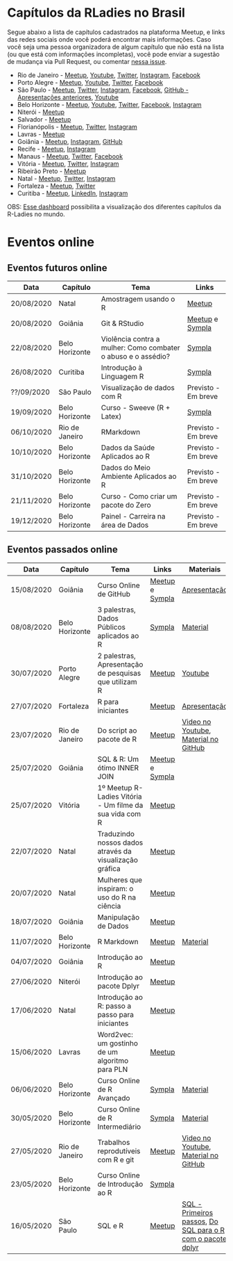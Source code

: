 # Capítulos da RLadies no Brasil

Segue abaixo a lista de capítulos cadastrados na plataforma Meetup, e links das redes sociais onde você poderá encontrar mais informações. Caso você seja uma pessoa organizadora de algum capítulo que não está na lista (ou que está com informações incompletas), você pode enviar a sugestão de mudança via Pull Request, ou comentar [nessa issue](https://github.com/R-Ladies-Sao-Paulo/RLadies-Brasil/issues/1).

- Rio de Janeiro - [Meetup](https://www.meetup.com/rladies-rio/), [Youtube](https://www.youtube.com/channel/UCGwTYiK7vTePhPpDRgQAq_A/featured), [Twitter](https://twitter.com/rladiesrio), [Instagram](https://www.instagram.com/rladiesrio/), [Facebook](http://facebook.com/rladiesrio)
- Porto Alegre - [Meetup](https://www.meetup.com/rladies-porto-alegre/), [Youtube](https://www.youtube.com/channel/UCDCOvchmfUW7gFP5CrSIXrw), [Twitter](https://twitter.com/RLadiesPOA), [Facebook](https://www.facebook.com/RLadiesPortoAlegre/)
- São Paulo - [Meetup](https://www.meetup.com/rladies-sao-paulo/), [Twitter](https://twitter.com/RLadiesSaoPaulo), [Instagram](https://www.instagram.com/RLadiesSaoPaulo/), [Facebook](http://facebook.com/RLadiesSaoPaulo), [GitHub - Apresentações anteriores](https://github.com/rladies/meetup-presentations_sao-paulo), [Youtube](https://www.youtube.com/channel/UCU3ePTnZQurDkYgPK61DAOw)
- Belo Horizonte - [Meetup](https://www.meetup.com/rladies-belo-horizonte/), [Youtube](https://www.youtube.com/rladiesbelohorizonte), [Twitter](https://twitter.com/RLadiesBH), [Facebook](https://www.facebook.com/rladiesbh), [Instagram](https://www.instagram.com/rladiesbh/)
- Niterói - [Meetup](https://www.meetup.com/rladies-niteroi/)
- Salvador - [Meetup](https://www.meetup.com/rladies-salvador/)
- Florianópolis - [Meetup](https://www.meetup.com/rladies-florianopolis/), [Twitter](https://twitter.com/RLadiesFloripa), [Instagram](https://www.instagram.com/rladies.floripa/)
- Lavras - [Meetup](https://www.meetup.com/rladies-lavras/)
- Goiânia - [Meetup](https://www.meetup.com/rladies-goiania/), [Instagram](https://www.instagram.com/rladiesgyn), [GitHub](https://github.com/R-LadiesGYN/README)
- Recife - [Meetup](https://www.meetup.com/rladies-recife/), [Instagram](https://www.instagram.com/rladiesrecife)
- Manaus - [Meetup](https://www.meetup.com/R-Ladies-Manaus/), [Twitter](https://twitter.com/r_manaus), [Facebook](https://www.facebook.com/rladiesmanaus)
- Vitória - [Meetup](https://www.meetup.com/rladies-vitoria/), [Twitter](https://twitter.com/rladiesvix), [Instagram](https://www.instagram.com/rladiesvix)
- Ribeirão Preto - [Meetup](https://www.meetup.com/rladies-ribeirao-preto/)
- Natal - [Meetup](https://www.meetup.com/rladies-natal/), [Twitter](https://twitter.com/RLadiesNatal), [Instagram](https://www.instagram.com/rladiesnatal/)
- Fortaleza - [Meetup](https://www.meetup.com/rladies-fortaleza/), [Twitter](http://www.twitter.com/RLadiesFortal)
- Curitiba - [Meetup](https://www.meetup.com/rladies-curitibaa/), [LinkedIn](https://www.linkedin.com/company/r-ladies-curitiba), [Instagram](https://www.instagram.com/rladiescuritiba)




OBS: [Esse  dashboard](https://benubah.github.io/r-community-explorer/rladies.html) possibilita a visualização dos diferentes capítulos da R-Ladies no mundo.

# Eventos online

## Eventos futuros online

| Data | Capítulo | Tema | Links |
|------|----------|------|------|
|20/08/2020| Natal | Amostragem usando o R | [Meetup](https://www.meetup.com/rladies-natal/events/272484934/) |
|20/08/2020| Goiânia | Git & RStudio | [Meetup](https://www.meetup.com/pt-BR/rladies-goiania/events/272601746/) e [Sympla](https://www.sympla.com.br/urlAlias/render?alias=cursosonline)
|22/08/2020| Belo Horizonte | Violência contra a mulher: Como combater o abuso e o assédio? | [Sympla](https://www.sympla.com.br/violencia-contra-a-mulher-como-combater-o-abuso-e-o-assedio__939294)|
|26/08/2020| Curitiba | Introdução à Linguagem R | [Sympla](https://www.sympla.com.br/r-ladies-curitiba-introducao-a-linguagem-r__939607)|
|??/09/2020| São Paulo | Visualização de dados com R | Previsto - Em breve|
|19/09/2020| Belo Horizonte | Curso - Sweeve (R + Latex) | [Sympla](https://www.sympla.com.br/we-r-ladies---curso-de-sweeve---r--latex__926022) |
|06/10/2020| Rio de Janeiro | RMarkdown | Previsto - Em breve|
|10/10/2020| Belo Horizonte | Dados da Saúde Aplicados ao R | Previsto - Em breve |
|31/10/2020| Belo Horizonte | Dados do Meio Ambiente Aplicados ao R | Previsto - Em breve |
|21/11/2020| Belo Horizonte | Curso - Como criar um pacote do Zero | Previsto - Em breve |
|19/12/2020| Belo Horizonte | Painel - Carreira na área de Dados | Previsto - Em breve |


## Eventos passados online

| Data | Capítulo | Tema | Links | Materiais|
|------|----------|------|------|------|
|15/08/2020| Goiânia | Curso Online de GitHub | [Meetup](https://www.meetup.com/rladies-goiania/events/272469645/) e [Sympla](https://www.sympla.com.br/urlAlias/render?alias=cursosonline)| [Apresentação](https://github.com/p-simoes/apresentacoes/raw/master/Workshop%20Github.pptx) |
|08/08/2020| Belo Horizonte | 3 palestras, Dados Públicos aplicados ao R | [Sympla](https://www.sympla.com.br/we-r-ladies---dados-publicos-aplicados-ao-r__916335)| [Material](https://drive.google.com/drive/folders/1UNO_46lSQ63aU71tIR70-7le0ez10HT5)|
|30/07/2020| Porto Alegre | 2 palestras, Apresentação de pesquisas que utilizam R | [Meetup](https://www.meetup.com/rladies-porto-alegre/events/271909699/)| [Youtube](https://www.youtube.com/watch?v=OuqKNQ1-PnI) |
|27/07/2020| Fortaleza | R para iniciantes | [Meetup](https://www.meetup.com/rladies-fortaleza/events/271839227/) | [Apresentação](https://taiscarvalho.github.io/rladies-rbasico) |
|23/07/2020| Rio de Janeiro | Do script ao pacote de R | [Meetup](https://www.meetup.com/rladies-rio/events/271908427/) | [Video no Youtube](https://www.youtube.com/watch?v=NkahvnQizp0), [Material no GitHub](https://github.com/AndreaSanchezTapia/R-Ladies_meetup_julho_2020) |
|25/07/2020| Goiânia | SQL & R: Um ótimo INNER JOIN | [Meetup](https://www.meetup.com/rladies-goiania/events/271509284/) e [Sympla](https://www.sympla.com.br/mes-do-r---curso-online-de-sql-e-r-um-otimo-inner-join__886073) |      |
|25/07/2020| Vitória | 1º Meetup R-Ladies Vitória - Um filme da sua vida com R | [Meetup](https://www.meetup.com/rladies-vitoria/events/271974702/)|      |
|22/07/2020| Natal | Traduzindo nossos dados através da visualização gráfica | [Meetup](https://www.meetup.com/rladies-natal/events/271645665/) |      |
|20/07/2020| Natal | Mulheres que inspiram: o uso do R na ciência | [Meetup](https://www.meetup.com/rladies-natal/events/271651731/) |      |
|18/07/2020| Goiânia | Manipulação de Dados | [Meetup](https://www.meetup.com/rladies-goiania/events/271508096/) |      |
|11/07/2020| Belo Horizonte | R Markdown | [Meetup](https://www.meetup.com/rladies-belo-horizonte/events/271646004/)      | [Material](https://drive.google.com/drive/folders/1UNO_46lSQ63aU71tIR70-7le0ez10HT5) |
|04/07/2020| Goiânia | Introdução ao R | [Meetup](https://www.meetup.com/rladies-goiania/events/271507708/) |      |
|27/06/2020| Niterói | Introdução ao pacote Dplyr | [Meetup](https://www.meetup.com/rladies-niteroi/events/271078955/) |      |
|17/06/2020| Natal | Introdução ao R: passo a passo para iniciantes | [Meetup](https://www.meetup.com/rladies-natal/events/271187900/) |      |
|15/06/2020| Lavras | Word2vec: um gostinho de um algoritmo para PLN | [Meetup](https://www.meetup.com/rladies-lavras/events/271127428/) |      |
|06/06/2020| Belo Horizonte | Curso Online de R Avançado | [Sympla](https://www.sympla.com.br/we-r-ladies---curso-online-de-r-avancado__854681) | [Material](https://drive.google.com/drive/folders/1UNO_46lSQ63aU71tIR70-7le0ez10HT5) |
|30/05/2020| Belo Horizonte | Curso Online de R Intermediário | [Sympla](https://www.sympla.com.br/we-r-ladies---curso-online-de-r-intermediario__853337) | [Material](https://drive.google.com/drive/folders/1UNO_46lSQ63aU71tIR70-7le0ez10HT5) |
|27/05/2020| Rio de Janeiro | Trabalhos reprodutíveis com R e git | [Meetup](https://www.meetup.com/rladies-rio/events/270727462/) | [Video no Youtube](https://youtu.be/4nfIbiS1Huw), [Material no GitHub](https://github.com/saramortara/R-git-tutorial) |
|23/05/2020| Belo Horizonte | Curso Online de Introdução ao R | [Sympla](https://www.sympla.com.br/we-r-ladies---curso-online-de-introducao-ao-r__853103) |      |
|16/05/2020| São Paulo | SQL e R | [Meetup](https://www.meetup.com/rladies-sao-paulo/events/270562652/)| [SQL - Primeiros passos](https://github.com/rladies/meetup-presentations_sao-paulo/blob/master/pdf_presentations/2020-05-16_RLadies-SQL_Adriana_Leticia_dos_Reis.pdf), [Do SQL para o R com o pacote dplyr](https://bit.ly/rladiessaopaulo-sql-r)





